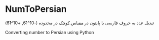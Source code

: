# NumToPersian
تبدیل عدد به حروف فارسی با پایتون در [مقیاس کوچک](https://fa.wikipedia.org/wiki/%D9%85%D9%82%DB%8C%D8%A7%D8%B3%E2%80%8C%D9%87%D8%A7%DB%8C_%D8%A8%D8%B2%D8%B1%DA%AF_%D9%88_%DA%A9%D9%88%DA%86%DA%A9_(%D8%B3%DB%8C%D8%B3%D8%AA%D9%85_%D9%86%D8%A7%D9%85%DA%AF%D8%B0%D8%A7%D8%B1%DB%8C_%D8%A7%D8%B9%D8%AF%D8%A7%D8%AF_%D8%A8%D8%B2%D8%B1%DA%AF)) در محدوده (-10^61, +10^61)

Converting number to Persian using Python
